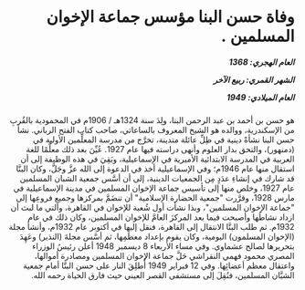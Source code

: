 <h1 dir="rtl">وفاة حسن البنا مؤسس جماعة الإخوان المسلمين .</h1>

<h5 dir="rtl">العام الهجري:  1368

الشهر القمري: ربيع الآخر

العام الميلادي: 1949</h5>

<p dir="rtl">هو حسن بن أحمد بن عبد الرحمن البنا، ولِدَ سنة 1324هـ / 1906م في المحمودية بالقُربِ من الإسكندرية، ووالده هو الشيخ المعروف بالساعاتي، صاحب كتاب الفتح الرباني. نشأ حسن البنا نشأةً دينية في ظِلِّ عائلة متدينة، تخرَّج من مدرسة المعلِّمين الأولية في (دمنهور)، والتحق بدار العلوم وأنهى دراسته فيها عام 1927. عُيِّنَ بعد ذلك معلِّمًا للغة العربية في المدرسة الابتدائية الأميرية في الإسماعيلية، وبَقِيَ في هذه الوظيفة إلى أن استقال منها عام 1946م؛ وفي الإسماعيلية أخذ في الدعوة إلى الله عزَّ وجَلَّ، وكان البنَّا قد شارك في إنشاءِ عدَدٍ مِن الجمعيات الدينية، إلى أن أسَّس جمعية الشبان المسلمين عام 1927، وخلص منها إلى تأسيس جماعة الإخوان المسلمين في مدينة الإسماعيلية في مارس 1928، وقرَّرت "جمعية الحضارة الإسلامية" أن تنضَمَّ بمركزها وجميعِ فروعِها إلى "جماعة الإخوان المسلمين"، وبذا نشأت أول شُعبة للإخوان في القاهرة، والتي ما لبث أن ازداد نشاطُها وأصبحت فيما بعد المركزَ العامَّ للإخوان المسلمين، وكان ذلك في عام 1932م. ثم طلب البنَّا الانتقال إلى القاهرة، فنقل إليها في أكتوبر عام 1932م، وأنشأ مجلة (الإخوان المسلمون) اليومية، وكان يقوم بإعداد معظَمِها، ثم أسَّس مجلةَ (النذير) وعَهِدَ بتحريرها لصالح عشماوي. وفي مساء الأربعاء 8 ديسمبر 1948 أعلن رئيسُ الوزراء المصري محمود فهمي النقراشي حَلَّ جماعة الإخوان المسلمين ومصادرة أموالها، واعتقال معظم أعضائِها. وفي 12 فبراير 1949 أُطلِقَ النار على حسن البنَّا أمام جمعية الشبَّان المسلمين، فنُقِلَ إلى مستشفى القصر العيني حيث فارق الحياة رحمه الله.</p></br>
